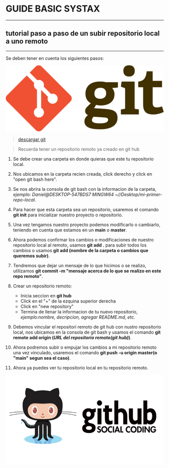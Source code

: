 # GUIDE BASIC SYSTAX

---

## tutorial paso a paso de un subir repositorio local a uno remoto

---

Se deben tener en cuenta los siguientes pasos:

![alt](./imagenes/git.png)

>[descargar git](https://git-scm.com/ "git dowload")

>Recuerda tener un repositorio remoto ya creado en git hub

1. Se debe crear una carpeta en donde quieras que este tu repositorio local.

2. Nos ubicamos en la carpeta recien creada, click derecho y click en "open git bash here". <!-- ya se debe tener git descargado antes de este proceso -->

3. Se nos abrira la consola de git bash con la informacion de la carpeta, _ejemplo: Daniel@DESKTOP-547BDS7 MINGW64 ~//Desktop/mi-primer-repo-local_.

4. Para hacer que esta carpeta sea un repositorio, usaremos el comando **git init** para inicializar nuestro proyecto o repositorio.

5. Una vez tengamos nuestro proyecto podemos modificarlo o cambiarlo, teniendo en cuenta que estamos en un **main** o **master**.

6. Ahora podemos confirmar los cambios o modificaciones de nuestro repositorio local al remoto, usamos **git add .** para subir todos los cambios o usamos **git add (nombre de la carpeta o cambios que queremos subir)**.

7. Tendremos que dejar un mensaje de lo que hicimos o se realizo, utilizamos **git commit -m "mensaje acerca de lo que se realizo en este repo remoto"**.

8. Crear un repositorio remoto:
    * Inicia seccion en **git hub**
    * Click en el "+" de la ezquina superior derecha
    * Click en "new repository"
    * Termina de llenar la informacion de tu nuevo repositorio, _ejemplo:nombre, decripcion, agregar README.md, etc._

9. Debemos vincular el repositori remoto de git hub con nustro repositorio local, nos ubicamos en la consola de git bash y usamos el comando **git remote add origin (_URL del repositorio remoto(git hub)_)**.

10. Ahora podremos subir o empujar los cambios a mi repositorio remoto una vez vinculado, usaremos el comando **git push -u origin master(o "main" segun sea el caso)**.

11. Ahora ya puedes ver tu repositorio local en tu repositorio remoto.

![alt text](./imagenes/git-logo.jpg)
